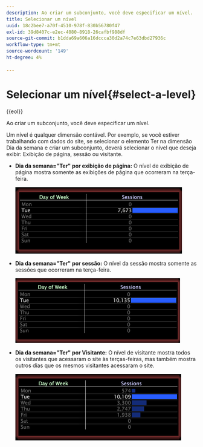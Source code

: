 ```yaml
---
description: Ao criar um subconjunto, você deve especificar um nível.
title: Selecionar um nível
uuid: 18c2bee7-a70f-4510-978f-830b56780f47
exl-id: 39d8407c-e2ec-4080-8918-26cafbf988df
source-git-commit: b1dda69a606a16dccca30d2a74c7e63dbd27936c
workflow-type: tm+mt
source-wordcount: '149'
ht-degree: 4%

---
```


# Selecionar um nível{#select-a-level}

{{eol}}

Ao criar um subconjunto, você deve especificar um nível.

Um nível é qualquer dimensão contável. Por exemplo, se você estiver trabalhando com dados do site, se selecionar o elemento Ter na dimensão Dia da semana e criar um subconjunto, deverá selecionar o nível que deseja exibir: Exibição de página, sessão ou visitante.

* **Dia da semana=&quot;Ter&quot; por exibição de página:** O nível de exibição de página mostra somente as exibições de página que ocorreram na terça-feira.

   ![](assets/vis_Subset_byPageView.png)

* **Dia da semana=&quot;Ter&quot; por sessão:** O nível da sessão mostra somente as sessões que ocorreram na terça-feira.

   ![](assets/vis_Subset_bySession.png)

* **Dia da semana=&quot;Ter&quot; por Visitante:** O nível de visitante mostra todos os visitantes que acessaram o site às terças-feiras, mas também mostra outros dias que os mesmos visitantes acessaram o site.

   ![](assets/vis_Subset_byVisitor.png)

